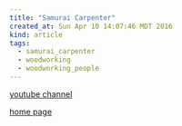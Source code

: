 ```yaml
---
title: "Samurai Carpenter"
created_at: Sun Apr 10 14:07:46 MDT 2016
kind: article
tags:
  - samurai_carpenter
  - woodworking
  - woodworking_people
---
```



<a href="https://www.youtube.com/user/6488jesse/about?nohtml5=False" target="_blank">youtube channel</a>


<a href="http://samuraicarpenter.com/" target="_blank">home page</a>



<!--
html boilerplate
<a href="" target="_blank"></a>
<img src="" width="400px">
<ul>
  <li></li>
</ul>
<pre>
</pre>
<pre><code>
</code></pre>
-->
